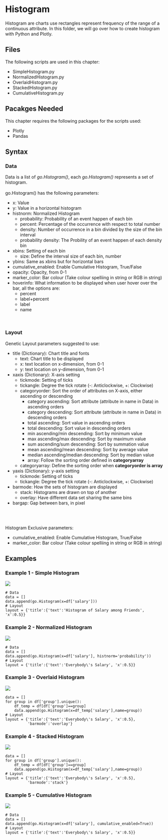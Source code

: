 # Histogram
Histogram are charts use rectangles represent frequency of the range of a continuous attribute. In this folder, we will go over how to create histogram with Python and Plotly.

## Files
The following scripts are used in this chapter:
<ul>
	<li>SimpleHistogram.py</li>
	<li>NormalizedHistogram.py</li>
	<li>OverlaidHistogram.py</li>
	<li>StackedHistogram.py</li>
	<li>CumulativeHistogram.py</li>
</ul>

## Pacakges Needed
This chapter requires the following packages for the scripts used:
<ul>
	<li>Plotly</li>
	<li>Pandas</li>
</ul>


## Syntax
### Data
Data is a list of <i>go.Histogram()</i>, each <i>go.Histogram()</i> represents a set of histogram.
<br><br>
go.Histogram() has the following parameters:
<ul>
	<li>x: Value</li>
	<li>y: Value in a horizontal histogram</li>
	<li>histnorm: Normalized Histogram
		<ul>
			<li>probability: Probability of an event happen of each bin</li>
			<li>percent: Percentage of the occurrence with respect to total number</li>
			<li>density: Number of occurrence in a bin divided by the size of the bin interval</li>
			<li>probability density: The Probility of an event happen of each density bin</li>
		</ul>
	</li>
	<li>xbins: Setting of each bin
		<ul>
			<li>size: Define the interval size of each bin, number</li>
		</ul>
	</li>
	<li>ybins: Same as xbins but for horizontal bars</li>
	<li>cumulative_enabled: Enable Cumulative Histogram, True/False</li>
	<li>opacity: Opacity, from 0-1</li>
	<li>marker_color: Bar colour (Take colour spelliing in string or RGB in string)</li>
	<li>hoverinfo: What information to be displayed when user hover over the bar, all the options are:
		<ul>
			<li>percent</li>
			<li>label+percent</li>
			<li>label</li>
			<li>name</li>
		</ul></li>
</ul>
<br>


### Layout
Genetic Layout parameters suggested to use:
<ul>
	<li>title (Dictionary): Chart title and fonts 
		<ul>
			<li>text: Chart title to be displayed</li>
			<li>x: text location on x-dimension, from 0-1</li>
			<li>y: text location on y-dimension, from 0-1</li>
		</ul></li>
	<li>xaxis (Dictionary): X-axis setting
		<ul>
			<li>tickmode: Setting of ticks</li>
			<li>tickangle: Degree the tick rotate (-: Anticlockwise, +: Clockwise)</li>
			<li>categoryorder: Sort the order of attributes on X-axis, either ascending or descending
				<ul>
					<li>category ascending: Sort attribute (attribute in name in Data) in ascending orders</li>
					<li>category descending: Sort attribute (attribute in name in Data) in descending orders</li>
					<li>total ascending: Sort value in ascending orders</li>
					<li>total descending: Sort value in descending orders</li>
					<li>min ascending/min descending: Sort by minimum value</li>
					<li>max ascending/max descending: Sort by maximum value</li>
					<li>sum ascending/sum descending: Sort by summation value</li>
					<li>mean ascending/mean descending: Sort by average value</li>
					<li>median ascending/median descending: Sort by median value</li>
					<li>array: Follow the sorting order defined in <b>categoryarray</b></li>
				</ul>
			</li>
			<li>categoryarray: Define the sorting order when <b>categoryorder is array</b></li>
		</ul></li>
	<li>yaxis (Dictionary): y-axis setting
		<ul>
			<li>tickmode: Setting of ticks</li>
			<li>tickangle: Degree the tick rotate (-: Anticlockwise, +: Clockwise)</li>
		</ul></li>
	<li>barmode: How the sets of histogram are displayed
		<ul>
			<li>stack: Histograms are drawn on top of another</li>
			<li>overlay: Have different data set sharing the same bins</li>
		</ul>
	</li>
	<li>bargap: Gap between bars, in pixel</li>
</ul>
<br><br>

Histogram Exclusive parameters:
<ul>
	<li>cumulative_enabled: Enable Cumulative Histogram, True/False</li>
	<li>marker_color: Bar colour (Take colour spelliing in string or RGB in string)</li>
</ul>

## Examples
### Example 1 - Simple Histogram
<img src=simple_histogram.png>

```
# Data
data = []
data.append(go.Histogram(x=df['salary']))
# Layout
layout = {'title':{'text':'Histogram of Salary among Friends', 'x':0.5}}

```
### Example 2 - Normalized Histogram
<img src=normalized_histogram.png>

```
# Data
data = []
data.append(go.Histogram(x=df['salary'], histnorm='probability'))
# Layout
layout = {'title':{'text':'Everybody\'s Salary', 'x':0.5}}
```

### Example 3 - Overlaid Histogram
<img src=overlaid_histogram.png>

```
data = []
for group in df['group'].unique():
    df_temp = df[df['group']==group]
    data.append(go.Histogram(x=df_temp['salary'],name=group))
# Layout
layout = {'title':{'text':'Everybody\'s Salary', 'x':0.5},
          'barmode':'overlay'}
```

### Example 4 - Stacked Histogram
<img src=stacked_histogram.png>

```
data = []
for group in df['group'].unique():
    df_temp = df[df['group']==group]
    data.append(go.Histogram(x=df_temp['salary'],name=group))
# Layout
layout = {'title':{'text':'Everybody\'s Salary', 'x':0.5},
          'barmode':'stack'}
```

### Example 5 - Cumulative Histogram
<img src=cumulative_histogram.png>

```
# Data
data = []
data.append(go.Histogram(x=df['salary'], cumulative_enabled=True))
# Layout
layout = {'title':{'text':'Everybody\'s Salary', 'x':0.5}}
```
